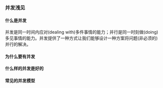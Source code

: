 ### 并发浅见

#### 什么是并发

并发是同一时间内应对(dealing with)多件事情的能力；并行是同一时刻做(doing)多见事情的能力。并发提供了一种方式让我们能够设计一种方案将问题(非必须的)并行的解决。

#### 为什么要有并发


#### 什么样的并发是好的


#### 常见的并发模型
